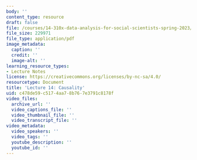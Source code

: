 ```yaml
---
body: ''
content_type: resource
draft: false
file: /courses/14-310x-data-analysis-for-social-scientists-spring-2023/mit14_310x_s23_week07_lec14.pdf
file_size: 229971
file_type: application/pdf
image_metadata:
  caption: ''
  credit: ''
  image-alt: ''
learning_resource_types:
- Lecture Notes
license: https://creativecommons.org/licenses/by-nc-sa/4.0/
resourcetype: Document
title: 'Lecture 14: Causality'
uid: c478de59-c517-4aa7-8b76-7e3791c8178f
video_files:
  archive_url: ''
  video_captions_file: ''
  video_thumbnail_file: ''
  video_transcript_file: ''
video_metadata:
  video_speakers: ''
  video_tags: ''
  youtube_description: ''
  youtube_id: ''
---
```

